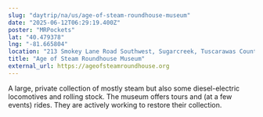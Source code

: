 ```yaml
---
slug: "daytrip/na/us/age-of-steam-roundhouse-museum"
date: "2025-06-12T06:29:19.400Z"
poster: "MRPockets"
lat: "40.479378"
lng: "-81.665804"
location: "213 Smokey Lane Road Southwest, Sugarcreek, Tuscarawas County, Ohio, 44681, United States"
title: "Age of Steam Roundhouse Museum"
external_url: https://ageofsteamroundhouse.org
---
```

A large, private collection of mostly steam but also some diesel-electric locomotives and rolling stock. The museum offers tours and (at a few events) rides. They are actively working to restore their collection.